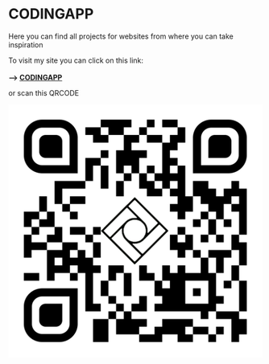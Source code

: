 # CODINGAPP
Here you can find all projects for websites from where you can take inspiration

To visit my site you can click on this link:
<br>
<br>
<strong>--> <a href="https://codingapp.net/">CODINGAPP</strong></a>
<br>
<p>or scan this QRCODE</p>
<img src="images/QRCode/qr-code.png">



